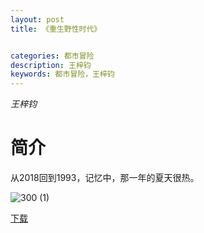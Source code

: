 ```yaml
---
layout: post
title: 《重生野性时代》


categories: 都市冒险
description: 王梓钧
keywords: 都市冒险，王梓钧
---
```


*王梓钧*

# 简介

从2018回到1993，记忆中，那一年的夏天很热。

![300 (1)](http://tvax2.sinaimg.cn/large/008dGP0Fgy1gtybhg1fd6j308c0b40t0.jpg)

[下载](https://link.jscdn.cn/1drv/aHR0cHM6Ly8xZHJ2Lm1zL3QvcyFBaGU2R2dNWmVFb2poSEdUMklnZGlUQmlDZktMP2U9VmVSaUFv.txt)
